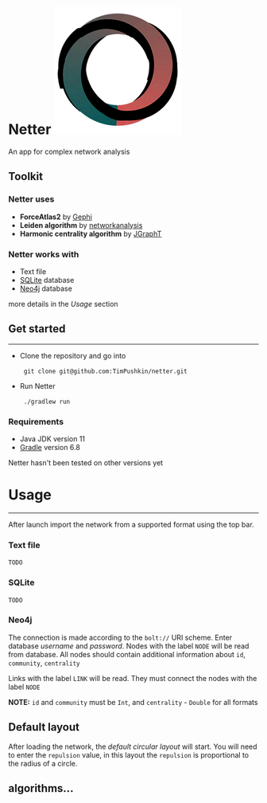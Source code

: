 # Netter ![N|Solid](https://github.com/TimPushkin/netter/blob/view/src/main/resources/icon.png)

An app for complex network analysis

## Toolkit

### Netter uses

- __ForceAtlas2__ by [Gephi](https://gephi.org/)
- __Leiden algorithm__ by [networkanalysis](https://github.com/CWTSLeiden/networkanalysis)
- __Harmonic centrality algorithm__ by [JGraphT](https://jgrapht.org/)

### Netter works with

- Text file
- [SQLite](https://www.sqlite.org/index.html) database
- [Neo4j](https://neo4j.com/) database

more details in the _Usage_ section

## Get started

---

- Clone the repository and go into

       git clone git@github.com:TimPushkin/netter.git

- Run Netter

       ./gradlew run

### Requirements

- Java JDK version 11
- [Gradle](https://gradle.org/) version 6.8

Netter hasn't been tested on other versions yet

# Usage

---

After launch import the network from a supported format using the top bar.

### Text file

    TODO

### SQLite

    TODO

### Neo4j

The connection is made according to the `bolt://` URI scheme. Enter database _username_ and _password_. Nodes with the
label `NODE` will be read from database. All nodes should contain additional information
about `id`, `community`, `centrality`

Links with the label `LINK` will be read. They must connect the nodes with the label `NODE`

__NOTE:__ `id` and `community` must be `Int`, and `centrality` - `Double`
for all formats

## Default layout

After loading the network, the _default circular layout_ will start. You will need to enter the `repulsion` value, in
this layout the `repulsion` is proportional to the radius of a circle.

## algorithms...
